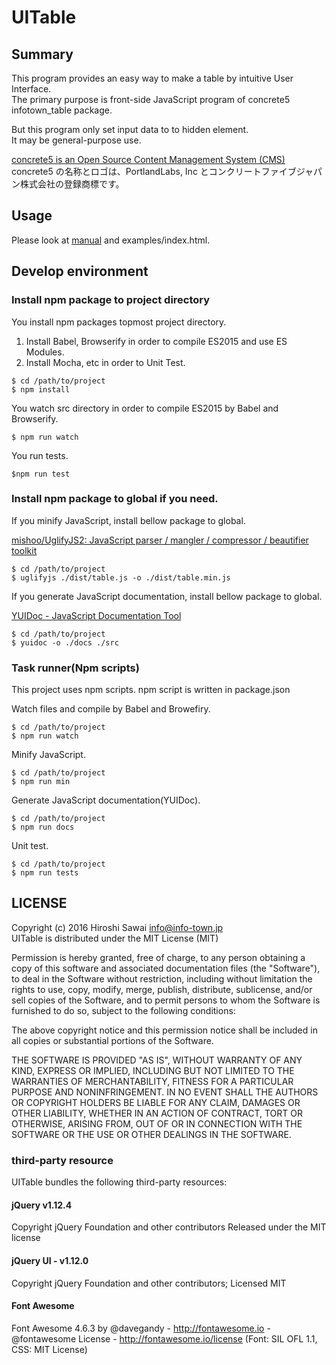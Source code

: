 # UITable

## Summary

This program provides an easy way to make a table by intuitive User Interface.  
The primary purpose is front-side JavaScript program of concrete5 infotown_table package.

But this program only set input data to to hidden element.  
It may be general-purpose use.

[concrete5 is an Open Source Content Management System (CMS)](https://www.concrete5.org/)  
concrete5 の名称とロゴは、PortlandLabs, Inc とコンクリートファイブジャパン株式会社の登録商標です。


## Usage

Please look at [manual](./manual/manual.md) and examples/index.html.


## Develop environment

### Install npm package to project directory 

You install npm packages topmost project directory.

1. Install Babel, Browserify in order to compile ES2015 and use ES Modules.
2. Install Mocha, etc in order to Unit Test.


```
$ cd /path/to/project
$ npm install
```

You watch src directory in order to compile ES2015 by Babel and Browserify.

    $ npm run watch

You run tests.

    $npm run test

### Install npm package to global if you need.

If you minify JavaScript, install bellow package to global.

[mishoo/UglifyJS2: JavaScript parser / mangler / compressor / beautifier toolkit](https://github.com/mishoo/UglifyJS2)

    $ cd /path/to/project
    $ uglifyjs ./dist/table.js -o ./dist/table.min.js

If you generate JavaScript documentation, install bellow package to global.
 
[YUIDoc - JavaScript Documentation Tool](http://yui.github.io/yuidoc/)

    $ cd /path/to/project
    $ yuidoc -o ./docs ./src

### Task runner(Npm scripts)

This project uses npm scripts. npm script is written in package.json

Watch files and compile by Babel and Browefiry.

    $ cd /path/to/project
    $ npm run watch

Minify JavaScript.

    $ cd /path/to/project
    $ npm run min

Generate JavaScript documentation(YUIDoc).

    $ cd /path/to/project
    $ npm run docs

Unit test.

    $ cd /path/to/project
    $ npm run tests


## LICENSE

Copyright (c) 2016 Hiroshi Sawai <info@info-town.jp>  
UITable is distributed under the MIT License (MIT)

Permission is hereby granted, free of charge, to any person obtaining a copy of this software and associated documentation files (the "Software"), to deal in the Software without restriction, including without limitation the rights to use, copy, modify, merge, publish, distribute, sublicense, and/or sell copies of the Software, and to permit persons to whom the Software is furnished to do so, subject to the following conditions:

The above copyright notice and this permission notice shall be included in all copies or substantial portions of the Software.

THE SOFTWARE IS PROVIDED "AS IS", WITHOUT WARRANTY OF ANY KIND, EXPRESS OR IMPLIED, INCLUDING BUT NOT LIMITED TO THE WARRANTIES OF MERCHANTABILITY, FITNESS FOR A PARTICULAR PURPOSE AND NONINFRINGEMENT. IN NO EVENT SHALL THE AUTHORS OR COPYRIGHT HOLDERS BE LIABLE FOR ANY CLAIM, DAMAGES OR OTHER LIABILITY, WHETHER IN AN ACTION OF CONTRACT, TORT OR OTHERWISE, ARISING FROM, OUT OF OR IN CONNECTION WITH THE SOFTWARE OR THE USE OR OTHER DEALINGS IN THE SOFTWARE.
   
### third-party resource
   
UITable bundles the following third-party resources:

#### jQuery v1.12.4

Copyright jQuery Foundation and other contributors
Released under the MIT license

#### jQuery UI - v1.12.0

Copyright jQuery Foundation and other contributors; Licensed MIT

#### Font Awesome
   
Font Awesome 4.6.3 by @davegandy - http://fontawesome.io - @fontawesome
License - http://fontawesome.io/license (Font: SIL OFL 1.1, CSS: MIT License)

